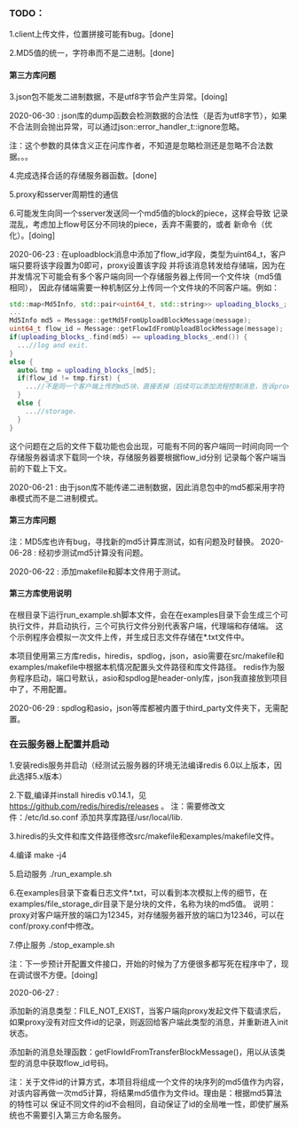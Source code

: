 ### TODO：

1.client上传文件，位置拼接可能有bug。[done]

2.MD5值的统一，字符串而不是二进制。[done]

#### 第三方库问题

3.json包不能发二进制数据，不是utf8字节会产生异常。[doing]

2020-06-30 : json库的dump函数会检测数据的合法性（是否为utf8字节），如果不合法则会抛出异常，可以通过json::error_handler_t::ignore忽略。

注：这个参数的具体含义正在问库作者，不知道是忽略检测还是忽略不合法数据。。。

4.完成选择合适的存储服务器函数。[done]

5.proxy和sserver周期性的通信

6.可能发生向同一个sserver发送同一个md5值的block的piece，这样会导致
记录混乱，考虑加上flow号区分不同块的piece，丢弃不需要的，或者
新命令（优化）。[doing]

2020-06-23 : 在uploadblock消息中添加了flow_id字段，类型为uint64_t，客户端只要将该字段置为0即可，proxy设置该字段
并将该消息转发给存储端，因为在并发情况下可能会有多个客户端向同一个存储服务器上传同一个文件块（md5值相同），
因此存储端需要一种机制区分上传同一个文件块的不同客户端。例如：

```c++
std::map<Md5Info, std::pair<uint64_t, std::string>> uploading_blocks_;
...
Md5Info md5 = Message::getMd5FromUploadBlockMessage(message);
uint64_t flow_id = Message::getFlowIdFromUploadBlockMessage(message);
if(uploading_blocks_.find(md5) == uploading_blocks_.end()) {
  ...//log and exit.
}
else {
  auto& tmp = uploading_blocks_[md5];
  if(flow_id != tmp.first) {
    ...//不是同一个客户端上传的md5块，直接丢掉（后续可以添加流程控制消息，告诉proxy该flow_id标识的客户端不需要继续上传该块，已经有其他客户端正在上传了。）
  }
  else {
    ...//storage.
  }
}
```

这个问题在之后的文件下载功能也会出现，可能有不同的客户端同一时间向同一个存储服务器请求下载同一个块，存储服务器要根据flow_id分别
记录每个客户端当前的下载上下文。

2020-06-21 : 
由于json库不能传递二进制数据，因此消息包中的md5都采用字符串模式而不是二进制模式。

#### 第三方库问题
注：MD5库也许有bug，寻找新的md5计算库测试，如有问题及时替换。
2020-06-28 :
经初步测试md5计算没有问题。

2020-06-22 : 
添加makefile和脚本文件用于测试。

#### 第三方库使用说明

在根目录下运行run_example.sh脚本文件，会在在examples目录下会生成三个可执行文件，并启动执行，三个可执行文件分别代表客户端，代理端和存储端。
这个示例程序会模拟一次文件上传，并生成日志文件存储在*.txt文件中。

本项目使用第三方库redis，hiredis，spdlog，json，asio需要在src/makefile和examples/makefile中根据本机情况配置头文件路径和库文件路径。
redis作为服务程序启动，端口号默认，asio和spdlog是header-only库，json我直接放到项目中了，不用配置。

2020-06-29 : spdlog和asio，json等库都被内置于third_party文件夹下，无需配置。

### 在云服务器上配置并启动

1.安装redis服务并启动（经测试云服务器的环境无法编译redis 6.0以上版本，因此选择5.x版本）

2.下载,编译并install hiredis v0.14.1，见 https://github.com/redis/hiredis/releases 。
注：需要修改文件：/etc/ld.so.conf 添加共享库路径/usr/local/lib.

3.hiredis的头文件和库文件路径修改src/makefile和examples/makefile文件。

4.编译 make -j4

5.启动服务 ./run_example.sh

6.在examples目录下查看日志文件*.txt，可以看到本次模拟上传的细节，在examples/file_storage_dir目录下是分块的文件，名称为块的md5值。
说明：proxy对客户端开放的端口为12345，对存储服务器开放的端口为12346，可以在conf/proxy.conf中修改。

7.停止服务 ./stop_example.sh

注：下一步预计开配置文件接口，开始的时候为了方便很多都写死在程序中了，现在调试很不方便。[doing]

2020-06-27 :

添加新的消息类型：FILE_NOT_EXIST，当客户端向proxy发起文件下载请求后，如果proxy没有对应文件id的记录，则返回给客户端此类型的消息，并重新进入init状态。

添加新的消息处理函数：getFlowIdFromTransferBlockMessage()，用以从该类型的消息中获取flow_id号码。

注：关于文件id的计算方式，本项目将组成一个文件的块序列的md5值作为内容，对该内容再做一次md5计算，将结果md5值作为文件id。理由是：根据md5算法的特性可以
保证不同文件的id不会相同，自动保证了id的全局唯一性，即使扩展系统也不需要引入第三方命名服务。


